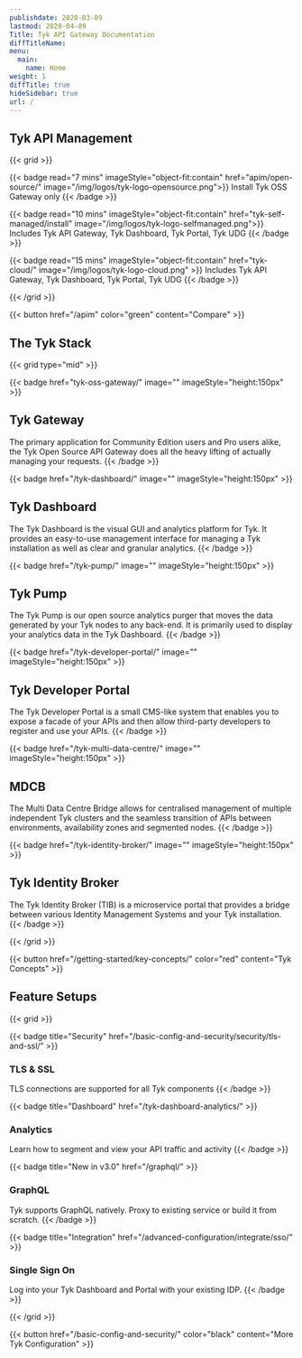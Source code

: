```yaml
---
publishdate: 2020-03-09
lastmod: 2020-04-09
Title: Tyk API Gateway Documentation
diffTitleName:
menu:
  main:
    name: Home
weight: 1
diffTitle: true
hideSidebar: true
url: /
---
```


<div class="products">

## Tyk API Management

{{< grid >}}

{{< badge read="7 mins" imageStyle="object-fit:contain" href="apim/open-source/" image="/img/logos/tyk-logo-opensource.png">}}
Install Tyk OSS Gateway only
{{< /badge >}}

{{< badge read="10 mins" imageStyle="object-fit:contain" href="tyk-self-managed/install" image="/img/logos/tyk-logo-selfmanaged.png">}}
Includes Tyk API Gateway, Tyk Dashboard, Tyk Portal, Tyk UDG
{{< /badge >}}

{{< badge read="15 mins" imageStyle="object-fit:contain" href="tyk-cloud/" image="/img/logos/tyk-logo-cloud.png" >}}
Includes Tyk API Gateway, Tyk Dashboard, Tyk Portal, Tyk UDG
{{< /badge >}}


{{< /grid >}}

{{< button href="/apim" color="green" content="Compare" >}}

## The Tyk Stack

{{< grid type="mid" >}}

{{< badge href="tyk-oss-gateway/" image="" imageStyle="height:150px" >}}
## Tyk Gateway

The primary application for Community Edition users and Pro users alike, the Tyk Open Source API Gateway does all the heavy lifting of actually managing your requests.
{{< /badge >}}

{{< badge href="/tyk-dashboard/" image="" imageStyle="height:150px" >}}
## Tyk Dashboard

The Tyk Dashboard is the visual GUI and analytics platform for Tyk. It provides an easy-to-use management interface for managing a Tyk installation as well as clear and granular analytics.
{{< /badge >}}

{{< badge href="/tyk-pump/" image="" imageStyle="height:150px" >}}
## Tyk Pump

The Tyk Pump is our open source analytics purger that moves the data generated by your Tyk nodes to any back-end. It is primarily used to display your analytics data in the Tyk Dashboard.
{{< /badge >}}

{{< badge href="/tyk-developer-portal/" image="" imageStyle="height:150px" >}}
## Tyk Developer Portal

The Tyk Developer Portal is a small CMS-like system that enables you to expose a facade of your APIs and then allow third-party developers to register and use your APIs.
{{< /badge >}}

{{< badge href="/tyk-multi-data-centre/" image="" imageStyle="height:150px" >}}
## MDCB

The Multi Data Centre Bridge allows for centralised management of multiple independent Tyk clusters and the seamless transition of APIs between environments, availability zones and segmented nodes.
{{< /badge >}}

{{< badge href="/tyk-identity-broker/" image="" imageStyle="height:150px" >}}
## Tyk Identity Broker

The Tyk Identity Broker (TIB) is a microservice portal that provides a bridge between various Identity Management Systems and your Tyk installation.
{{< /badge >}}

{{< /grid >}}

{{< button href="/getting-started/key-concepts/" color="red" content="Tyk Concepts" >}}

## Feature Setups

{{< grid >}}

{{< badge title="Security" href="/basic-config-and-security/security/tls-and-ssl/" >}}
### TLS & SSL

TLS connections are supported for all Tyk components
{{< /badge >}}

{{< badge title="Dashboard" href="/tyk-dashboard-analytics/" >}}
### Analytics

Learn how to segment and view your API traffic and activity
{{< /badge >}}

{{< badge title="New in v3.0" href="/graphql/" >}}
### GraphQL

Tyk supports GraphQL natively. Proxy to existing service or build it from scratch.
{{< /badge >}}

{{< badge title="Integration" href="/advanced-configuration/integrate/sso/" >}}
### Single Sign On

Log into your Tyk Dashboard and Portal with your existing IDP.
{{< /badge >}}

{{< /grid >}}

{{< button href="/basic-config-and-security/" color="black" content="More Tyk Configuration" >}}

</div>
